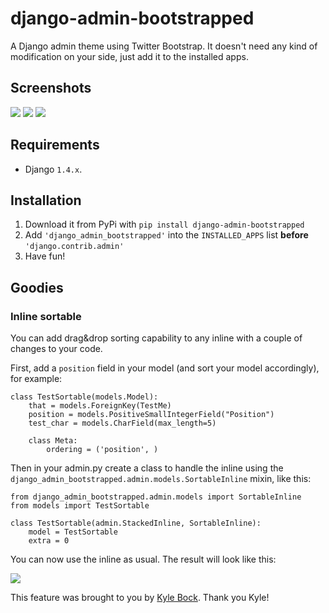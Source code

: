 django-admin-bootstrapped
=========================

A Django admin theme using Twitter Bootstrap. It doesn't need any kind of modification on your side, just add it to the installed apps.

## Screenshots

<img src="http://www.codingnot.es/static/screens/django_admin_bootstrapped_screen_0.png">
<img src="http://www.codingnot.es/static/screens/django_admin_bootstrapped_screen_1.png">
<img src="http://www.codingnot.es/static/screens/django_admin_bootstrapped_screen_2.png">

## Requirements

* Django `1.4.x`.

## Installation

1. Download it from PyPi with `pip install django-admin-bootstrapped`
2. Add `'django_admin_bootstrapped'` into the `INSTALLED_APPS` list __before__ `'django.contrib.admin'`
3. Have fun!

## Goodies

### Inline sortable

You can add drag&drop sorting capability to any inline with a couple of changes to your code.

First, add a `position` field in your model (and sort your model accordingly), for example:

    class TestSortable(models.Model):
        that = models.ForeignKey(TestMe)
        position = models.PositiveSmallIntegerField("Position")
        test_char = models.CharField(max_length=5)

        class Meta:
            ordering = ('position', )

Then in your admin.py create a class to handle the inline using the `django_admin_bootstrapped.admin.models.SortableInline` mixin, like this:

    from django_admin_bootstrapped.admin.models import SortableInline
    from models import TestSortable

    class TestSortable(admin.StackedInline, SortableInline):
        model = TestSortable
        extra = 0

You can now use the inline as usual. The result will look like this:

<img src="http://www.codingnot.es/static/screens/django_admin_bootstrapped_screen_inlines.png">

This feature was brought to you by [Kyle Bock](https://github.com/kwbock). Thank you Kyle!

